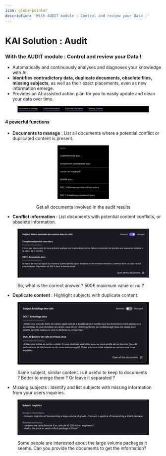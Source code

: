 ```yaml
---
icon: globe-pointer
description: 'With AUDIT module : Control and review your Data !'
---
```


# KAI Solution : Audit

### With the AUDIT module : Control and review your Data !

* Automatically and continuously analyses and diagnoses your knowledge with AI.
* **Identifies contradictory data, duplicate documents, obsolete files, missing subjects**, as well as their exact placements, even as new information emerge.
* Provides an AI-assisted action plan for you to easily update and clean your data over time.

<figure><img src="../.gitbook/assets/KM Audit Tools.png" alt=""><figcaption></figcaption></figure>

#### 4 powerful functions

* **Documents to manage** : List all documents where a potential conflict or duplicated content is present.

<div align="center" data-full-width="true"><figure><img src="../.gitbook/assets/Documents to manage exemple.png" alt="" width="166"><figcaption><p>Get all documents involved in the audit results</p></figcaption></figure></div>

* **Conflict information** : List documents with potential content conflicts, or obselete information.&#x20;

<figure><img src="../.gitbook/assets/Conflict information exemple.png" alt=""><figcaption><p>So, what is the correct answer ? 500€ maximum value or no ?</p></figcaption></figure>

* **Duplicate content** : Highlight subjects with duplicate content.

<figure><img src="../.gitbook/assets/Duplicate information exemple.png" alt=""><figcaption><p>Same subject, similar content. Is it useful to keep to documents ? Better to merge them ? Or leave it separated ?</p></figcaption></figure>

* Missing subjects : Identify and list subjects with missing information from your users inquiries.

<figure><img src="../.gitbook/assets/Missing subjects exemple.png" alt=""><figcaption><p>Some people are interested about the large volume packages it seems. Can you provide the documents to get the information?</p></figcaption></figure>



